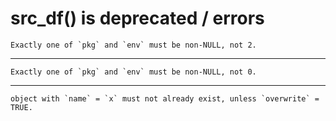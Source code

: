 # src_df() is deprecated / errors

    Exactly one of `pkg` and `env` must be non-NULL, not 2.

---

    Exactly one of `pkg` and `env` must be non-NULL, not 0.

---

    object with `name` = `x` must not already exist, unless `overwrite` = TRUE.

